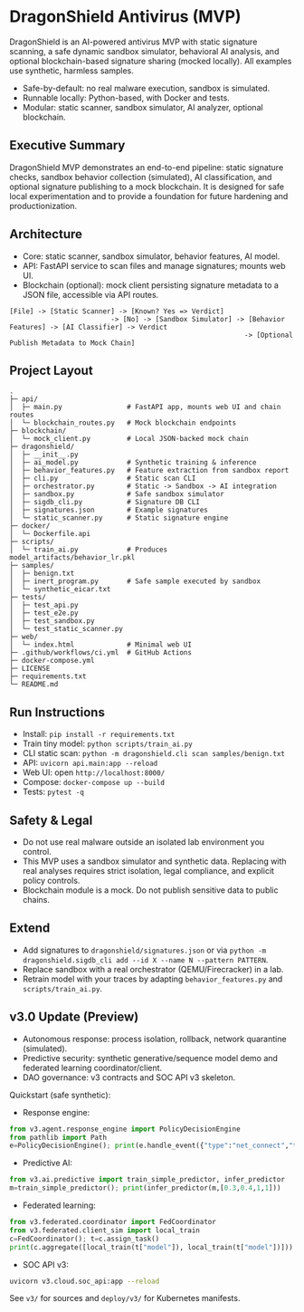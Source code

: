 # DragonShield Antivirus (MVP)

DragonShield is an AI-powered antivirus MVP with static signature scanning, a safe dynamic sandbox simulator, behavioral AI analysis, and optional blockchain-based signature sharing (mocked locally). All examples use synthetic, harmless samples.

- Safe-by-default: no real malware execution, sandbox is simulated.
- Runnable locally: Python-based, with Docker and tests.
- Modular: static scanner, sandbox simulator, AI analyzer, optional blockchain.

## Executive Summary
DragonShield MVP demonstrates an end-to-end pipeline: static signature checks, sandbox behavior collection (simulated), AI classification, and optional signature publishing to a mock blockchain. It is designed for safe local experimentation and to provide a foundation for future hardening and productionization.

## Architecture
- Core: static scanner, sandbox simulator, behavior features, AI model.
- API: FastAPI service to scan files and manage signatures; mounts web UI.
- Blockchain (optional): mock client persisting signature metadata to a JSON file, accessible via API routes.

```
[File] -> [Static Scanner] -> [Known? Yes => Verdict]
                         -> [No] -> [Sandbox Simulator] -> [Behavior Features] -> [AI Classifier] -> Verdict
                                                          -> [Optional Publish Metadata to Mock Chain]
```

## Project Layout
```
.
├─ api/
│  ├─ main.py                # FastAPI app, mounts web UI and chain routes
│  └─ blockchain_routes.py   # Mock blockchain endpoints
├─ blockchain/
│  └─ mock_client.py         # Local JSON-backed mock chain
├─ dragonshield/
│  ├─ __init__.py
│  ├─ ai_model.py            # Synthetic training & inference
│  ├─ behavior_features.py   # Feature extraction from sandbox report
│  ├─ cli.py                 # Static scan CLI
│  ├─ orchestrator.py        # Static -> Sandbox -> AI integration
│  ├─ sandbox.py             # Safe sandbox simulator
│  ├─ sigdb_cli.py           # Signature DB CLI
│  ├─ signatures.json        # Example signatures
│  └─ static_scanner.py      # Static signature engine
├─ docker/
│  └─ Dockerfile.api
├─ scripts/
│  └─ train_ai.py            # Produces model_artifacts/behavior_lr.pkl
├─ samples/
│  ├─ benign.txt
│  ├─ inert_program.py       # Safe sample executed by sandbox
│  └─ synthetic_eicar.txt
├─ tests/
│  ├─ test_api.py
│  ├─ test_e2e.py
│  ├─ test_sandbox.py
│  └─ test_static_scanner.py
├─ web/
│  └─ index.html             # Minimal web UI
├─ .github/workflows/ci.yml  # GitHub Actions
├─ docker-compose.yml
├─ LICENSE
├─ requirements.txt
└─ README.md
```

## Run Instructions
- Install: `pip install -r requirements.txt`
- Train tiny model: `python scripts/train_ai.py`
- CLI static scan: `python -m dragonshield.cli scan samples/benign.txt`
- API: `uvicorn api.main:app --reload`
- Web UI: open `http://localhost:8000/`
- Compose: `docker-compose up --build`
- Tests: `pytest -q`

## Safety & Legal
- Do not use real malware outside an isolated lab environment you control.
- This MVP uses a sandbox simulator and synthetic data. Replacing with real analyses requires strict isolation, legal compliance, and explicit policy controls.
- Blockchain module is a mock. Do not publish sensitive data to public chains.

## Extend
- Add signatures to `dragonshield/signatures.json` or via `python -m dragonshield.sigdb_cli add --id X --name N --pattern PATTERN`.
- Replace sandbox with a real orchestrator (QEMU/Firecracker) in a lab.
- Retrain model with your traces by adapting `behavior_features.py` and `scripts/train_ai.py`.

## v3.0 Update (Preview)
- Autonomous response: process isolation, rollback, network quarantine (simulated).
- Predictive security: synthetic generative/sequence model demo and federated learning coordinator/client.
- DAO governance: v3 contracts and SOC API v3 skeleton.

Quickstart (safe synthetic):
- Response engine:
```python
from v3.agent.response_engine import PolicyDecisionEngine
from pathlib import Path
e=PolicyDecisionEngine(); print(e.handle_event({"type":"net_connect","tags":["suspicious"],"pid":1234}, Path(".")))
```
- Predictive AI:
```python
from v3.ai.predictive import train_simple_predictor, infer_predictor
m=train_simple_predictor(); print(infer_predictor(m,[0.3,0.4,1,1]))
```
- Federated learning:
```python
from v3.federated.coordinator import FedCoordinator
from v3.federated.client_sim import local_train
c=FedCoordinator(); t=c.assign_task()
print(c.aggregate([local_train(t["model"]), local_train(t["model"])]))
```
- SOC API v3:
```bash
uvicorn v3.cloud.soc_api:app --reload
```

See `v3/` for sources and `deploy/v3/` for Kubernetes manifests.
